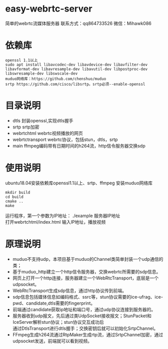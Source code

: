 # easy-webrtc-server
简单的webrtc流媒体服务器
联系方式：qq864733526
微信：Mihawk086
# 依赖库
``` 
openssl 1.1以上 
sudo apt install libavcodec-dev libavdevice-dev libavfilter-dev libavformat-dev libavresample-dev libavutil-dev libpostproc-dev libswresample-dev libswscale-dev    
muduo网络库：https://github.com/chenshuo/muduo
srtp https://github.com/cisco/libsrtp。srtp必须--enable-openssl
```  
# 目录说明
* dtls 封装openssl,实现dtls握手  
* srtp srtp加密  
* webrtchtml webrtc视频播放的网页 
* webrtctransport webrtc协议，包括stun，dtls，srtp  
* main ffmpeg编码带有日期时间的h264流，http信令服务器交换sdp  

# 使用说明
ubuntu18.04安装依赖库openssl1.1以上、srtp、ffmpeg
安装muduo网络库
```  
mkdir build  
cd build   
cmake ..  
make  
```  
运行程序，第一个参数为IP地址：
./example 服务器IP地址   
打开webrtchtml/index.html 输入IP地址，播放视频 

# 原理说明
* muduo不支持udp，本项目基于muduo的Channel类简单封装一个udp通信的类；  
* 基于muduo_http建立一个http信令服务器，交换webrtc所需要的sdp信息。  
* 网页上打开一个http连接，服务器建立一个WebRtcTransport，底层是一个udpsocket。  
* WebRtcTransport生成sdp信息，通过http协议传到前端。    
* sdp信息包括媒体信息如编码格式、ssrc等，stun协议需要的ice-ufrag、ice-pwd、candidate,dtls需要的fingerprint。  
* 前端通过candidate获取ip地址和端口号，通过udp协议连接到服务器的。  
* 服务器收到udp报文，先后通过类UdpSocket接收报文；StunPacket和IceServer解析stun协议；stun协议交互成功后  
通过DtlsTransport进行dtls握手；交换密钥后就可以初始化SrtpChannel。  
* FFmpeg生成h264流通过RtpMaker生成rtp流，通过SrtpChannel加密，通过udpsocket发送，前端就可以看到视频。  
